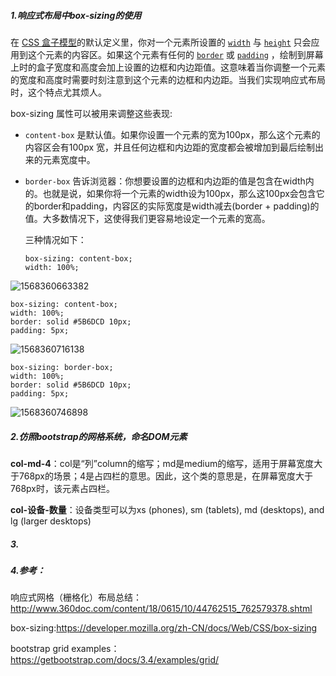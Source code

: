 ##### 1.响应式布局中box-sizing的使用

在 [CSS 盒子模型](https://developer.mozilla.org/en-US/docs/CSS/Box_model)的默认定义里，你对一个元素所设置的 [`width`](https://developer.mozilla.org/zh-CN/docs/Web/CSS/width) 与 [`height`](https://developer.mozilla.org/zh-CN/docs/Web/CSS/height) 只会应用到这个元素的内容区。如果这个元素有任何的 [`border`](https://developer.mozilla.org/zh-CN/docs/Web/CSS/border) 或 [`padding`](https://developer.mozilla.org/zh-CN/docs/Web/CSS/padding) ，绘制到屏幕上时的盒子宽度和高度会加上设置的边框和内边距值。这意味着当你调整一个元素的宽度和高度时需要时刻注意到这个元素的边框和内边距。当我们实现响应式布局时，这个特点尤其烦人。

box-sizing 属性可以被用来调整这些表现:

- `content-box`  是默认值。如果你设置一个元素的宽为100px，那么这个元素的内容区会有100px 宽，并且任何边框和内边距的宽度都会被增加到最后绘制出来的元素宽度中。

- `border-box` 告诉浏览器：你想要设置的边框和内边距的值是包含在width内的。也就是说，如果你将一个元素的width设为100px，那么这100px会包含它的border和padding，内容区的实际宽度是width减去(border + padding)的值。大多数情况下，这使得我们更容易地设定一个元素的宽高。

  三种情况如下：

  ```
  box-sizing: content-box;
  width: 100%;
  ```

![1568360663382](C:\Users\Administrator\AppData\Roaming\Typora\typora-user-images\1568360663382.png)

```
box-sizing: content-box;
width: 100%;
border: solid #5B6DCD 10px;
padding: 5px;
```

![1568360716138](C:\Users\Administrator\AppData\Roaming\Typora\typora-user-images\1568360716138.png)

```
box-sizing: border-box;
width: 100%;
border: solid #5B6DCD 10px;
padding: 5px;
```

![1568360746898](C:\Users\Administrator\AppData\Roaming\Typora\typora-user-images\1568360746898.png)

##### 2.仿照bootstrap的网格系统，命名DOM元素

**col-md-4**：col是“列”column的缩写；md是medium的缩写，适用于屏幕宽度大于768px的场景；4是占四栏的意思。因此，这个类的意思是，在屏幕宽度大于768px时，该元素占四栏。

**col-设备-数量**：设备类型可以为xs (phones), sm (tablets), md (desktops), and lg (larger desktops)

##### 3.

##### 4.参考：

响应式网格（栅格化）布局总结：http://www.360doc.com/content/18/0615/10/44762515_762579378.shtml

box-sizing:https://developer.mozilla.org/zh-CN/docs/Web/CSS/box-sizing

bootstrap grid examples：https://getbootstrap.com/docs/3.4/examples/grid/

